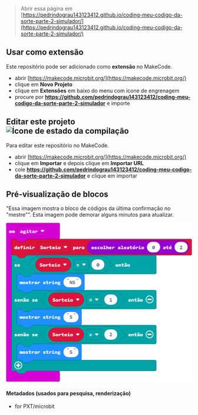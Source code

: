 
> Abrir essa página em [https://pedrindograu143123412.github.io/coding-meu-codigo-da-sorte-parte-2-simulador/](https://pedrindograu143123412.github.io/coding-meu-codigo-da-sorte-parte-2-simulador/)

## Usar como extensão

Este repositório pode ser adicionado como **extensão** no MakeCode.

* abrir [https://makecode.microbit.org/](https://makecode.microbit.org/)
* clique em **Novo Projeto**
* clique em **Extensões** em baixo do menu com ícone de engrenagem
* procure por **https://github.com/pedrindograu143123412/coding-meu-codigo-da-sorte-parte-2-simulador** e importe

## Editar este projeto ![Ícone de estado da compilação](https://github.com/pedrindograu143123412/coding-meu-codigo-da-sorte-parte-2-simulador/workflows/MakeCode/badge.svg)

Para editar este repositório no MakeCode.

* abrir [https://makecode.microbit.org/](https://makecode.microbit.org/)
* clique em **Importar** e depois clique em **Importar URL**
* cole **https://github.com/pedrindograu143123412/coding-meu-codigo-da-sorte-parte-2-simulador** e clique em importar

## Pré-visualização de blocos

"Essa imagem mostra o bloco de códigos da última confirmação no "mestre"".
Esta imagem pode demorar alguns minutos para atualizar.

![Uma visão renderizada dos blocos](https://github.com/pedrindograu143123412/coding-meu-codigo-da-sorte-parte-2-simulador/raw/master/.github/makecode/blocks.png)

#### Metadados (usados para pesquisa, renderização)

* for PXT/microbit
<script src="https://makecode.com/gh-pages-embed.js"></script><script>makeCodeRender("{{ site.makecode.home_url }}", "{{ site.github.owner_name }}/{{ site.github.repository_name }}");</script>
